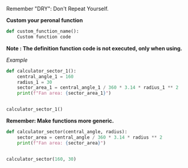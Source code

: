 Remember "DRY": Don't Repeat Yourself.

**Custom your peronal function**

```python
def custom_function_name():
    Custom function code
```

**Note : The definition function code is not executed, only when using.**

*Example*

```python
def calculator_sector_1():
    central_angle_1 = 160
    radius_1 = 30
    sector_area_1 = central_angle_1 / 360 * 3.14 * radius_1 ** 2
    print(f"Fan area: {sector_area_1}")


calculator_sector_1()
```

**Remember:  Make functions more generic.**

```python
def calculator_sector(central_angle, radius):
    sector_area = central_angle / 360 * 3.14 * radius ** 2
    print(f"Fan area: {sector_area}")


calculator_sector(160, 30)
```

